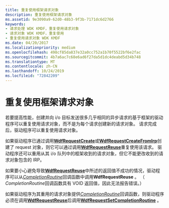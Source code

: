 ```yaml
---
title: 重复使用框架请求对象
description: 重复使用框架请求对象
ms.assetid: 9e3090a9-62d0-48b3-9f3b-7171dc6d2766
keywords:
- 请求处理 WDK KMDF，重复使用请求对象
- 请求对象 WDK KMDF，重复使用
- 重复使用请求对象 WDK KMDF
ms.date: 04/20/2017
ms.localizationpriority: medium
ms.openlocfilehash: 498cf85da837e32a0cc752a1b70f5522bf6e2fac
ms.sourcegitcommit: 4b7a6ac7c68e6ad6f27da5d1dc4deabd5d34b748
ms.translationtype: MT
ms.contentlocale: zh-CN
ms.lasthandoff: 10/24/2019
ms.locfileid: "72842209"
---
```

# <a name="reusing-framework-request-objects"></a>重复使用框架请求对象





若要提高性能，创建并向 i/o 目标发送很多几乎相同的异步请求的基于框架的驱动程序可以重复使用请求对象，而不是为每个请求创建新的请求对象。 请求完成后，驱动程序可以重复使用请求对象。

如果驱动程序已通过调用[**WdfRequestCreate**](https://docs.microsoft.com/windows-hardware/drivers/ddi/wdfrequest/nf-wdfrequest-wdfrequestcreate)或[**WdfRequestCreateFromIrp**](https://docs.microsoft.com/windows-hardware/drivers/ddi/wdfrequest/nf-wdfrequest-wdfrequestcreatefromirp)创建了 request 对象，则它可以通过调用[**WdfRequestReuse**](https://docs.microsoft.com/windows-hardware/drivers/ddi/wdfrequest/nf-wdfrequest-wdfrequestreuse)重复使用该请求。 驱动程序还可以重用从其 i/o 队列中的框架收到的请求对象，但它不能更改收到的请求对象包含的 IRP。

如果要小心避免导致[**WdfRequestReuse**](https://docs.microsoft.com/windows-hardware/drivers/ddi/wdfrequest/nf-wdfrequest-wdfrequestreuse)中所述的返回值不成功的情况，驱动程序可以从[*CompletionRoutine*](https://docs.microsoft.com/windows-hardware/drivers/ddi/wdfrequest/nc-wdfrequest-evt_wdf_request_completion_routine)回调函数中调用**WdfRequestReuse** 。 （ *CompletionRoutine*回调函数具有 VOID 返回值，因此无法报告错误。）

如果驱动程序为其重用的请求对象提供[*CompletionRoutine*](https://docs.microsoft.com/windows-hardware/drivers/ddi/wdfrequest/nc-wdfrequest-evt_wdf_request_completion_routine)回调函数，则驱动程序必须在调用[**WdfRequestReuse**](https://docs.microsoft.com/windows-hardware/drivers/ddi/wdfrequest/nf-wdfrequest-wdfrequestreuse)后调用[**WdfRequestSetCompletionRoutine**](https://docs.microsoft.com/windows-hardware/drivers/ddi/wdfrequest/nf-wdfrequest-wdfrequestsetcompletionroutine) 。

 

 





